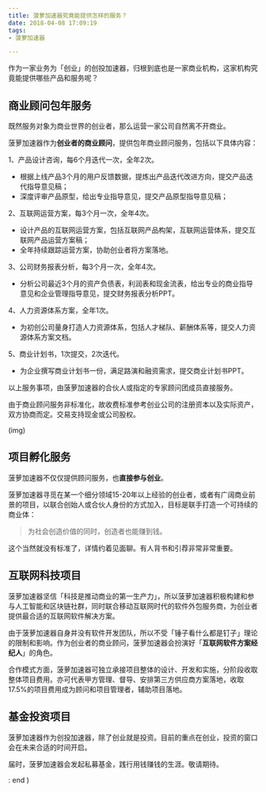 ```yaml
---
title: 菠萝加速器究竟能提供怎样的服务？
date: 2018-04-08 17:09:19
tags:
- 菠萝加速器

---
```



作为一家业务为「创业」的创投加速器，归根到底也是一家商业机构，这家机构究竟能提供哪些产品和服务呢？

## 商业顾问包年服务 

既然服务对象为商业世界的创业者，那么运营一家公司自然离不开商业。

菠萝加速器作为**创业者的商业顾问**，提供包年商业顾问服务，包括以下具体内容：

1、产品设计咨询，每6个月迭代一次，全年2次。
- 根据上线产品3个月的用户反馈数据，提炼出产品迭代改进方向，提交产品迭代指导意见稿；
- 深度评审产品原型，给出专业指导意见，提交产品原型指导意见稿；

2、互联网运营方案，每3个月一次，全年4次。
- 设计产品的互联网运营方案，包括互联网产品构架，互联网运营体系，提交互联网产品运营方案稿；
- 全年持续跟踪运营方案，协助创业者将方案落地。

3、公司财务报表分析，每3个月一次，全年4次。
- 分析公司最近3个月的资产负债表，利润表和现金流表，给出专业的商业指导意见和企业管理指导意见，提交财务报表分析PPT。

4、人力资源体系方案，全年1次。
- 为初创公司量身打造人力资源体系，包括人才梯队、薪酬体系等，提交人力资源体系方案文档。

5、商业计划书，1次提交，2次迭代。
- 为企业撰写商业计划书一份，满足路演和融资需求，提交商业计划书PPT。

<!--more-->

以上服务事项，由菠萝加速器的合伙人或指定的专家顾问团成员直接服务。

由于商业顾问服务非标准化，故收费标准参考创业公司的注册资本以及实际资产，双方协商而定。交易支持现金或公司股权。

(img)

## 项目孵化服务

菠萝加速器不仅仅提供顾问服务，也**直接参与创业**。

菠萝加速器寻觅在某一个细分领域15-20年以上经验的创业者，或者有广阔商业前景的项目，以联合创始人或合伙人身份的方式加入，目标是联手打造一个可持续的商业体：

> 为社会创造价值的同时，创造者也能赚到钱。

这个当然就没有标准了，详情约着见面聊。有人背书和引荐非常非常重要。

## 互联网科技项目

菠萝加速器坚信「科技是推动商业的第一生产力」，所以菠萝加速器积极构建和参与人工智能和区块链社群，同时联合移动互联网时代的软件外包服务商，为创业者提供最合适的互联网软件解决方案。

由于菠萝加速器自身并没有软件开发团队，所以不受「锤子看什么都是钉子」理论的限制和影响。作为创业者的商业顾问，菠萝加速器会扮演好「**互联网软件方案经纪人**」的角色。

合作模式方面，菠萝加速器可独立承接项目整体的设计、开发和实施，分阶段收取整体项目费用。亦可代表甲方管理、督导、安排第三方供应商方案落地，收取17.5%的项目费用成为顾问和项目管理者，辅助项目落地。

## 基金投资项目

菠萝加速器作为创投加速器，除了创业就是投资。目前的重点在创业，投资的窗口会在未来合适的时间开启。

届时，菠萝加速器会发起私募基金，践行用钱赚钱的生涯。敬请期待。

: end )
